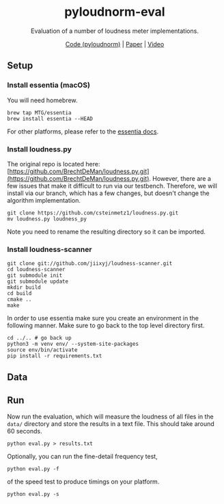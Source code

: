 <div align="center">

# pyloudnorm-eval
Evaluation of a number of loudness meter implementations.

[Code (pyloudnorm)](https://github.com/csteinmetz1/pyloudnorm) | [Paper](https://csteinmetz1.github.io/pyloudnorm-eval/paper/pyloudnorm_preprint.pdf) | [Video]()

</div>

## Setup

### Install essentia (macOS)

You will need homebrew.
```
brew tap MTG/essentia
brew install essentia --HEAD
```

For other platforms, please refer to the [essentia docs](https://essentia.upf.edu/documentation/installing.html).

### Install loudness.py
The original repo is located here: [https://github.com/BrechtDeMan/loudness.py.git](https://github.com/BrechtDeMan/loudness.py.git).
However, there are a few issues that make it difficult to run via our testbench. 
Therefore, we will install via our branch, which has a few changes, but doesn't change the algorithm implementation. 
```
git clone https://github.com/csteinmetz1/loudness.py.git
mv loudness.py loudness_py
```
Note you need to rename the resulting directory so it can be imported.


### Install loudness-scanner

```
git clone git://github.com/jiixyj/loudness-scanner.git
cd loudness-scanner
git submodule init
git submodule update
mkdir build
cd build
cmake ..
make
```

In order to use essentia make sure you create an environment in the following manner. Make sure to go back to the top level directory first.

```
cd ../.. # go back up
python3 -m venv env/ --system-site-packages
source env/bin/activate 
pip install -r requirements.txt
```

## Data


## Run 

Now run the evaluation, which will measure the loudness of all files in the `data/` directory and store the results in a text file.
This should take around 60 seconds.

```
python eval.py > results.txt
```

Optionally, you can run the fine-detail frequency test,
```
python eval.py -f
```
of the speed test to produce timings on your platform.
```
python eval.py -s 
```